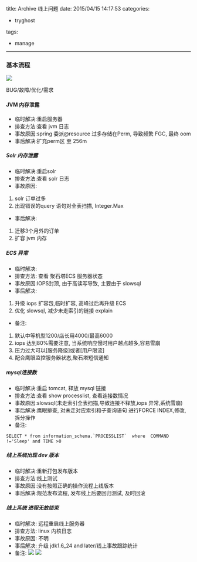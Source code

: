 title: Archive 线上问题
date: 2015/04/15 14:17:53
categories:
 - tryghost

tags:
 - manage 



---

### 基本流程
![](http://img.sandseasoft.com/image/b/39/6f77930084ecd65ccea488a8d8ce5.png)

>
BUG/故障/优化/需求

#### JVM 内存泄露
 * 临时解决:重启服务器
 * 排查方法:查看 jvm 日志
 * 事故原因:spring 委派@resource 过多存储在Perm, 导致频繁 FGC, 最终 oom
 * 事后解决:扩充perm区 至 256m

##### Solr 内存泄露
 * 临时解决:重启solr
 * 排查方法:查看 solr 日志
 * 事故原因:
  1. solr 订单过多
  2. 出现错误的query 语句对全表扫描,  Integer.Max
 * 事后解决: 
  1. 迁移3个月外的订单
  2. 扩容 jvm 内存

##### ECS 异常
 * 临时解决:
 * 排查方法: 查看 聚石塔ECS 服务器状态
 * 事故原因:IOPS封顶, 由于高读写导致, 主要由于 slowsql
 * 事后解决: 
  1. 升级 iops 扩容包,临时扩容, 高峰过后再升级 ECS
  2. 优化 slowsql, 减少未走索引的链接 explain
 * 备注:
  1. 默认中等机型1200/店长用4000/最高6000
  2. iops 达到80%需要注意, 当系统响应慢时用户越点越多,容易雪崩
  3. 压力过大可以[服务降级]或者[用户限流]
  4. 配合鹰眼监控服务器状态,聚石塔短信通知

##### mysql连接数
 * 临时解决:重启 tomcat, 释放 mysql 链接
 * 排查方法:查看 show processlist, 查看连接数情况
 * 事故原因:slowsql(未走索引全表扫描,导致连接不释放,iops 异常,系统雪崩)
 * 事后解决:鹰眼排查, 对未走对应索引和子查询语句 进行FORCE INDEX,修改,拆分操作
 * 备注:
 ```
SELECT * from information_schema.`PROCESSLIST`  where  COMMAND !='Sleep' and TIME >0
 ```

##### 线上系统出现 dev 版本
 * 临时解决:重新打包发布版本
 * 排查方法:线上测试
 * 事故原因:没有按照正确的操作流程上线版本
 * 事后解决:规范发布流程, 发布线上后要回归测试, 及时回滚
 
##### 线上系统 进程无故结束
 * 临时解决: 远程重启线上服务器
 * 排查方法: linux 内核日志
 * 事故原因: 不明
 * 事后解决: 升级 jdk1.6_24 and later/线上事故跟踪统计
 * 备注:
![](http://img.sandseasoft.com/image/d/6b/bf63729aa0b292c8cc6414eb5bae1.png)
![](http://img.sandseasoft.com/image/1/cc/9b2a671647afe00ffcfcb48c768a8.png)




